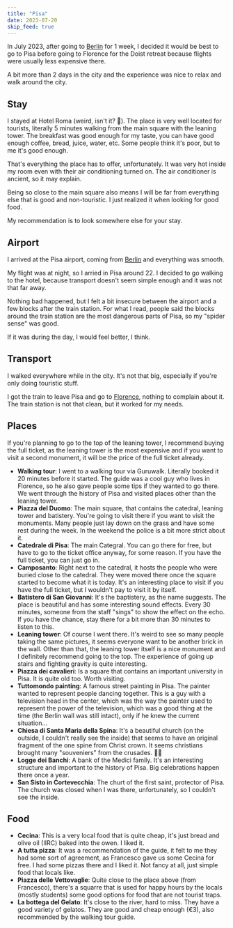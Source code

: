 ```yaml
---
title: "Pisa"
date: 2023-07-20
skip_feed: true
---
```


In July 2023, after going to [Berlin](berlin) for 1 week, I decided it would
be best to go to Pisa before going to Florence for the Doist retreat because
flights were usually less expensive there.

A bit more than 2 days in the city and the experience was nice to relax and
walk around the city.

## Stay

I stayed at Hotel Roma (weird, isn't it? 🤣). The place is very well located
for tourists, literally 5 minutes walking from the main square with the leaning
tower. The breakfast was good enough for my taste, you can have good enough
coffee, bread, juice, water, etc. Some people think it's poor, but to me it's
good enough.

That's everything the place has to offer, unfortunately. It was very hot inside
my room even with their air conditioning turned on. The air conditioner is
ancient, so it may explain.

Being so close to the main square also means I will be far from everything else
that is good and non-touristic. I just realized it when looking for good food.

My recommendation is to look somewhere else for your stay.

## Airport

I arrived at the Pisa airport, coming from [Berlin](/places/berlin) and
everything was smooth.

My flight was at night, so I arried in Pisa around 22. I decided to go walking
to the hotel, because transport doesn't seem simple enough and it was not that
far away.

Nothing bad happened, but I felt a bit insecure between the airport and a few
blocks after the train station. For what I read, people said the blocks around
the train station are the most dangerous parts of Pisa, so my "spider sense"
was good.

If it was during the day, I would feel better, I think.

## Transport

I walked everywhere while in the city. It's not that big, especially if you're
only doing touristic stuff.

I got the train to leave Pisa and go to [Florence](/places/florence), nothing
to complain about it. The train station is not that clean, but it worked for my
needs.

## Places

If you're planning to go to the top of the leaning tower, I recommend buying
the full ticket, as the leaning tower is the most expensive and if you want to
visit a second monument, it will be the price of the full ticket already.

- **Walking tour**: I went to a walking tour via Guruwalk. Literally booked it
  20 minutes before it started. The guide was a cool guy who lives in Florence,
  so he also gave people some tips if they wanted to go there. We went through
  the history of Pisa and visited places other than the leaning tower.
- **Piazza del Duomo**: The main square, that contains the catedral, leaning
  tower and batistery. You're going to visit there if you want to visit the
  monuments. Many people just lay down on the grass and have some rest during
  the week. In the weekend the police is a bit more strict about it.
- **Catedrale di Pisa**: The main Categral. You can go there for free, but have
  to go to the ticket office anyway, for some reason. If you have the full
  ticket, you can just go in.
- **Camposanto**: Right next to the catedral, it hosts the people who were
  buried close to the catedral. They were moved there once the square started
  to become what it is today. It's an interesting place to visit if you have
  the full ticket, but I wouldn't pay to visit it by itself.
- **Batistero di San Giovanni**: It's the baptistery, as the name suggests. The
  place is beautiful and has some interesting sound effects. Every 30 minutes,
  someone from the staff "sings" to show the effect on the echo. If you have
  the chance, stay there for a bit more than 30 minutes to listen to this.
- **Leaning tower**: Of course I went there. It's weird to see so many people
  taking the same pictures, it seems everyone want to be another brick in the
  wall. Other than that, the leaning tower itself is a nice monument and I
  definitely recommend going to the top. The experience of going up stairs and
  fighting gravity is quite interesting.
- **Piazza dei cavalieri**: Is a square that contains an important university
  in Pisa. It is quite old too. Worth visiting.
- **Tuttomondo painting**: A famous street painting in Pisa. The painter wanted
  to represent people dancing together. This is a guy with a television head in
  the center, which was the way the painter used to represent the power of the
  television, which was a good thing at the time (the Berlin wall was still
  intact), only if he knew the current situation...
- **Chiesa di Santa Maria della Spina**: It's a beautiful church (on the
  outside, I couldn't really see the inside) that seems to have an original
  fragment of the one spine from Christ crown. It seems christians brought many
  "souveniers" from the crusades. 🤷‍♂️
- **Logge dei Banchi**: A bank of the Medici family. It's an interesting
  structure and important to the history of Pisa. Big celebrations happen there
  once a year.
- **San Sisto in Cortevecchia**: The churt of the first saint, protector of
  Pisa. The church was closed when I was there, unfortunately, so I couldn't
  see the inside.

## Food

- **Cecina**: This is a very local food that is quite cheap, it's just bread
  and olive oil (IIRC) baked into the owen. I liked it.
- **A tutta pizza**: It was a recommendation of the guide, it felt to me they
  had some sort of agreement, as Francesco gave us some Cecina for free. I had
  some pizzas there and I liked it. Not fancy at all, just simple food that
  locals like.
- **Piazza delle Vettovaglie**: Quite close to the place above (from
  Francesco), there's a squarre that is used for happy hours by the locals
  (mostly students) some good options for food that are not tourist traps.
- **La bottega del Gelato**: It's close to the river, hard to miss. They have a
  good variety of gelatos. They are good and cheap enough (€3), also
  recommended by the walking tour guide.

